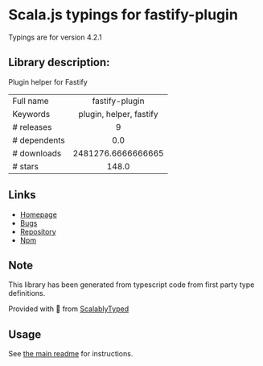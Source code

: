 
# Scala.js typings for fastify-plugin

Typings are for version 4.2.1

## Library description:
Plugin helper for Fastify

|                    |                 |
| ------------------ | :-------------: |
| Full name          | fastify-plugin |
| Keywords           | plugin, helper, fastify |
| # releases         | 9 |
| # dependents       | 0.0 |
| # downloads        | 2481276.6666666665 |
| # stars            | 148.0 |

## Links
- [Homepage](https://github.com/fastify/fastify-plugin#readme)
- [Bugs](https://github.com/fastify/fastify-plugin/issues)
- [Repository](https://github.com/fastify/fastify-plugin)
- [Npm](https://www.npmjs.com/package/fastify-plugin)
    


## Note
This library has been generated from typescript code from first party type definitions.

Provided with :purple_heart: from [ScalablyTyped](https://github.com/oyvindberg/ScalablyTyped)

## Usage
See [the main readme](../../readme.md) for instructions.


